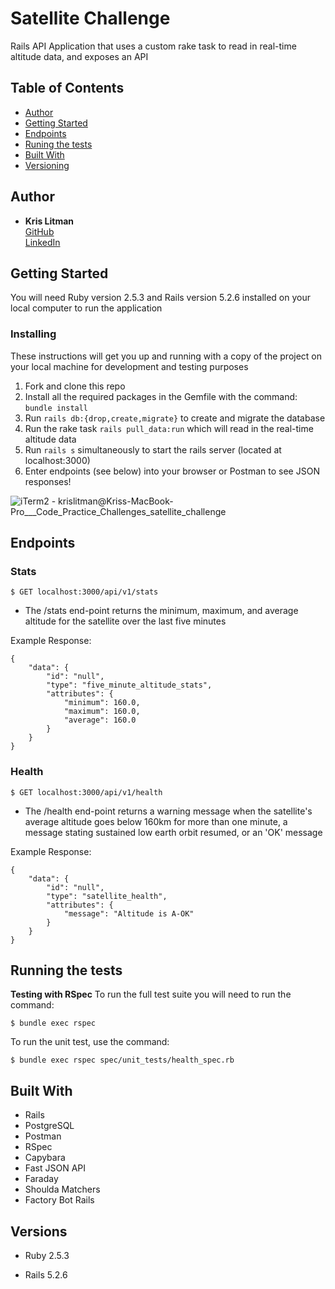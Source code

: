 # Satellite Challenge

Rails API Application that uses a custom rake task to read in real-time altitude data, 
and exposes an API

## Table of Contents

  - [Author](#author)
  - [Getting Started](#getting-started)
  - [Endpoints](#endpoints)
  - [Runing the tests](#running-the-tests)
  - [Built With](#built-with)
  - [Versioning](#versions)

## Author

  - **Kris Litman**<br>
    [GitHub](https://github.com/krislitman)<br>
    [LinkedIn](https://www.linkedin.com/in/kris-litman/)

## Getting Started

You will need Ruby version 2.5.3 and Rails version 5.2.6 installed on your local computer to run
the application

### Installing

These instructions will get you up and running with a copy of the project on
your local machine for development and testing purposes

1. Fork and clone this repo
2. Install all the required packages in the Gemfile with the command: `bundle install`
3. Run `rails db:{drop,create,migrate}` to create and migrate the database
4. Run the rake task `rails pull_data:run` which will read in the real-time altitude data
4. Run `rails s` simultaneously to start the rails server (located at localhost:3000)
5. Enter endpoints (see below) into your browser or Postman to see JSON responses!<br>


![iTerm2 - krislitman@Kriss-MacBook-Pro___Code_Practice_Challenges_satellite_challenge](https://user-images.githubusercontent.com/56943408/121792755-cb515400-cbc6-11eb-852d-ed3f12330ed6.gif)

## Endpoints

### Stats
```
$ GET localhost:3000/api/v1/stats
```

<ul>
  <li>
    The /stats end-point returns the minimum, maximum, and average altitude for
    the satellite over the last five minutes
  </li>
</ul>

Example Response:

```
{
    "data": {
        "id": "null",
        "type": "five_minute_altitude_stats",
        "attributes": {
            "minimum": 160.0,
            "maximum": 160.0,
            "average": 160.0
        }
    }
}
```

### Health
```
$ GET localhost:3000/api/v1/health
```

<ul>
  <li>
    The /health end-point returns a warning message when the satellite's average altitude goes below 160km for 
    more than one minute, a message stating sustained low earth orbit resumed, or an 'OK' message 
  </li>
</ul>

Example Response:

```
{
    "data": {
        "id": "null",
        "type": "satellite_health",
        "attributes": {
            "message": "Altitude is A-OK"
        }
    }
}
```

## Running the tests 

**Testing with RSpec**
To run the full test suite you will need to run the command:
```
$ bundle exec rspec
```

To run the unit test, use the command:
```
$ bundle exec rspec spec/unit_tests/health_spec.rb
```

## Built With

- Rails
- PostgreSQL
- Postman
- RSpec
- Capybara
- Fast JSON API
- Faraday
- Shoulda Matchers
- Factory Bot Rails

## Versions

- Ruby 2.5.3

- Rails 5.2.6
